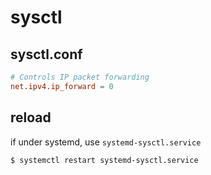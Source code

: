 # sysctl

## sysctl.conf
```/etc/sysctl.conf
# Controls IP packet forwarding
net.ipv4.ip_forward = 0
```

## reload
if under systemd, use `systemd-sysctl.service`
```bash
$ systemctl restart systemd-sysctl.service
```
